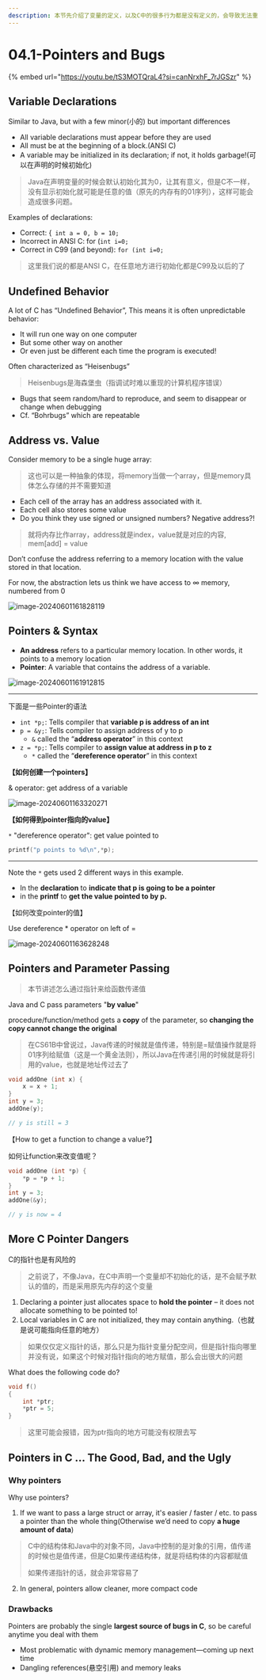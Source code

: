 ```yaml
---
description: 本节先介绍了变量的定义，以及C中的很多行为都是没有定义的，会导致无法重复的bug，介绍了一下什么事指针及其语法；然后介绍了指针会出现的问题以及优缺点
---
```


# 04.1-Pointers and Bugs

{% embed url="https://youtu.be/tS3MOTQraL4?si=canNrxhF_7rJGSzr" %}

## Variable Declarations

Similar to Java, but with a few minor(小的) but important differences

- All variable declarations must appear before they are used
- All must be at the beginning of a block.(ANSI C)
- A variable may be initialized in its declaration; if not, it holds garbage!(可以在声明的时候初始化)

> Java在声明变量的时候会默认初始化其为0，让其有意义，但是C不一样，没有显示初始化就可能是任意的值（原先的内存有的01序列），这样可能会造成很多问题。

Examples of declarations:

- Correct: {` int a = 0, b = 10;`
- Incorrect in ANSI C: for (`int i=0;`
- Correct in C99 (and beyond): `for (int i=0;`

> 这里我们说的都是ANSI C，在任意地方进行初始化都是C99及以后的了

## Undefined Behavior

A lot of C has “Undefined Behavior”, This means it is often unpredictable behavior:

-  It will run one way on one computer
- But some other way on another
- Or even just be different each time the program is executed!

Often characterized as “Heisenbugs”

> Heisenbugs是海森堡虫（指调试时难以重现的计算机程序错误）

- Bugs that seem random/hard to reproduce, and seem to disappear or change when debugging
- Cf. “Bohrbugs” which are repeatable

## Address vs. Value

Consider memory to be a single huge array:

> 这也可以是一种抽象的体现，将memory当做一个array，但是memory具体怎么存储的并不需要知道

- Each cell of the array has an address associated with it.
- Each cell also stores some value
- Do you think they use signed or unsigned numbers? Negative address?!

> 就将内存比作array，address就是index，value就是对应的内容, mem[add] = value

Don’t confuse the address referring to a memory location with the value stored in that location.

For now, the abstraction lets us think we have access to ∞ memory, numbered from 0

![image-20240601161828119](.image/image-20240601161828119.png)

## Pointers & Syntax

- **An address** refers to a particular memory location. In other words, it points to a memory location
- **Pointer**: A variable that contains the address of a variable.

![image-20240601161912815](.image/image-20240601161912815.png)

---

下面是一些Pointer的语法

- `int *p;`: Tells compiler that **variable p is address of an int**
- `p = &y;`: Tells compiler to assign address of y to p
    - `&` called the “**address operator**” in this context
- `z = *p;`: Tells compiler to **assign value at address in p to z**
    - `*` called the “**dereference operator**” in this context

**【如何创建一个pointers】**

& operator: get address of a variable

![image-20240601163320271](.image/image-20240601163320271.png)

**【如何得到pointer指向的value】**

`*` "dereference operator": get value pointed to

```c
printf("p points to %d\n",*p);
```

---

Note the `*` gets used 2 different ways in this example. 

- In the **declaration** to **indicate that p is going to be a pointer**
- in the **printf** to **get the value pointed to by p.**

【如何改变pointer的值】

Use dereference * operator on left of =

![image-20240601163628248](.image/image-20240601163628248.png)

## Pointers and Parameter Passing 

> 本节讲述怎么通过指针来给函数传递值

Java and C pass parameters "**by value**"

procedure/function/method gets a **copy** of the parameter, so **changing the copy cannot change the original**

> 在CS61B中曾说过，Java传递的时候就是值传递，特别是=赋值操作就是将01序列给赋值（这是一个黄金法则），所以Java在传递引用的时候就是将引用的value，也就是地址传过去了

```c
void addOne (int x) {
    x = x + 1;
}
int y = 3;
addOne(y);

// y is still = 3
```

【How to get a function to change a value?】

如何让function来改变值呢？

```c
void addOne (int *p) {
    *p = *p + 1;
}
int y = 3;
addOne(&y);

// y is now = 4
```

## More C Pointer Dangers

C的指针也是有风险的

> 之前说了，不像Java，在C中声明一个变量却不初始化的话，是不会赋予默认的值的，而是采用原先内存的这个变量

1. Declaring a pointer just allocates space to **hold the pointer** – it does not allocate something to be pointed to!
2. Local variables in C are not initialized, they may contain anything.（也就是说可能指向任意的地方）

> 如果仅仅定义指针的话，那么只是为指针变量分配空间，但是指针指向哪里并没有说，如果这个时候对指针指向的地方赋值，那么会出很大的问题

What does the following code do?

```c
void f()
{
    int *ptr;
    *ptr = 5;
}
```

> 这里可能会报错，因为ptr指向的地方可能没有权限去写

## Pointers in C … The Good, Bad, and the Ugly

### Why pointers

Why use pointers?

1. If we want to pass a large struct or array, it's easier / faster / etc. to pass a pointer than the whole thing(Otherwise we’d need to copy **a huge amount of data**)

> C中的结构体和Java中的对象不同，Java中控制的是对象的引用，值传递的时候也是值传递，但是C如果传递结构体，就是将结构体的内容都赋值
>
> 如果传递指针的话，就会非常容易了

2. In general, pointers allow cleaner, more compact code

### Drawbacks

Pointers are probably the single **largest source of bugs in C**, so be careful anytime you deal with them

- Most problematic with dynamic memory management—coming up next time
- Dangling references(悬空引用) and memory leaks

